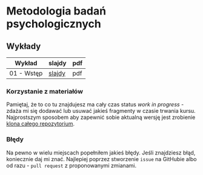 # Metodologia badań psychologicznych



## Wykłady

Wykład | slajdy | pdf
------ | -------- | ------
01 - Wstęp | [slajdy](w01_intro.html) | pdf

### Korzystanie z materiałów
Pamiętaj, że to co tu znajdujesz ma cały czas status *work in progress* - zdaża mi się dodawać lub usuwać jakieś fragmenty w czasie trwania kursu. Najprostszym sposobem aby zapewnić sobie aktualną wersję jest zrobienie [klona całego repozytorium](https://help.github.com/articles/cloning-a-repository/).

### Błędy
Na pewno w wielu miejscach popełniłem jakieś błędy. Jeśli znajdziesz błąd, koniecznie daj mi znać. Najlepiej poprzez stworzenie `issue` na GitHubie albo od razu - `pull request` z proponowanymi zmianami.